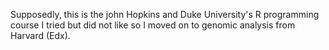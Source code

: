 Supposedly, this is the john Hopkins and Duke University's R programming course I tried but did not like so I moved on to genomic analysis from Harvard (Edx).
